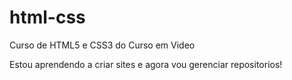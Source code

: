 # html-css
 Curso de HTML5 e CSS3 do Curso em Video

 Estou aprendendo a criar sites e agora vou gerenciar repositorios!